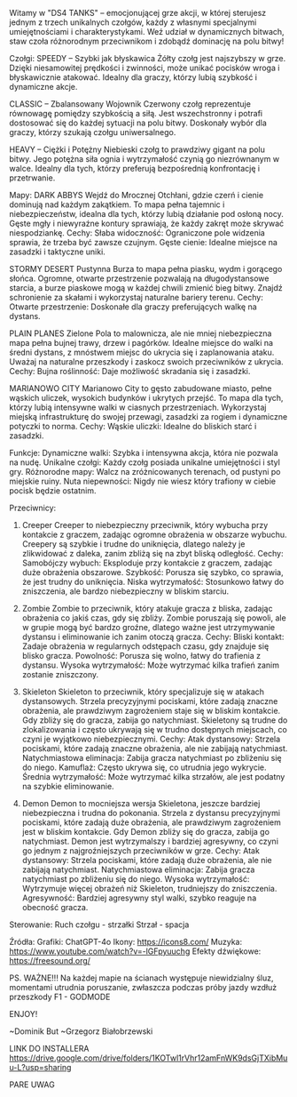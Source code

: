 Witamy w "DS4 TANKS" – emocjonującej grze akcji, w której sterujesz jednym z trzech unikalnych czołgów, każdy z własnymi specjalnymi umiejętnościami i charakterystykami. Weź udział w dynamicznych bitwach, staw czoła różnorodnym przeciwnikom i zdobądź dominację na polu bitwy!

Czołgi:
SPEEDY – Szybki jak błyskawica
Żółty czołg jest najszybszy w grze. Dzięki niesamowitej prędkości i zwinności, może unikać pocisków wroga i błyskawicznie atakować. Idealny dla graczy, którzy lubią szybkość i dynamiczne akcje.

CLASSIC – Zbalansowany Wojownik
Czerwony czołg reprezentuje równowagę pomiędzy szybkością a siłą. Jest wszechstronny i potrafi dostosować się do każdej sytuacji na polu bitwy. Doskonały wybór dla graczy, którzy szukają czołgu uniwersalnego.

HEAVY – Ciężki i Potężny
Niebieski czołg to prawdziwy gigant na polu bitwy. Jego potężna siła ognia i wytrzymałość czynią go niezrównanym w walce. Idealny dla tych, którzy preferują bezpośrednią konfrontację i przetrwanie.

Mapy:
DARK ABBYS
Wejdź do Mrocznej Otchłani, gdzie czerń i cienie dominują nad każdym zakątkiem. To mapa pełna tajemnic i niebezpieczeństw, idealna dla tych, którzy lubią działanie pod osłoną nocy. Gęste mgły i niewyraźne kontury sprawiają, że każdy zakręt może skrywać niespodziankę.
Cechy:
Słaba widoczność: Ograniczone pole widzenia sprawia, że trzeba być zawsze czujnym.
Gęste cienie: Idealne miejsce na zasadzki i taktyczne uniki.

STORMY DESERT
Pustynna Burza to mapa pełna piasku, wydm i gorącego słońca. Ogromne, otwarte przestrzenie pozwalają na długodystansowe starcia, a burze piaskowe mogą w każdej chwili zmienić bieg bitwy. Znajdź schronienie za skałami i wykorzystaj naturalne bariery terenu.
Cechy:
Otwarte przestrzenie: Doskonałe dla graczy preferujących walkę na dystans.

PLAIN PLANES
Zielone Pola to malownicza, ale nie mniej niebezpieczna mapa pełna bujnej trawy, drzew i pagórków. Idealne miejsce do walki na średni dystans, z mnóstwem miejsc do ukrycia się i zaplanowania ataku. Uważaj na naturalne przeszkody i zaskocz swoich przeciwników z ukrycia.
Cechy:
Bujna roślinność: Daje możliwość skradania się i zasadzki.

MARIANOWO CITY
Marianowo City to gęsto zabudowane miasto, pełne wąskich uliczek, wysokich budynków i ukrytych przejść. To mapa dla tych, którzy lubią intensywne walki w ciasnych przestrzeniach. Wykorzystaj miejską infrastrukturę do swojej przewagi, zasadzki za rogiem i dynamiczne potyczki to norma.
Cechy:
Wąskie uliczki: Idealne do bliskich starć i zasadzki.

Funkcje:
Dynamiczne walki: Szybka i intensywna akcja, która nie pozwala na nudę.
Unikalne czołgi: Każdy czołg posiada unikalne umiejętności i styl gry.
Różnorodne mapy: Walcz na zróżnicowanych terenach, od pustyni po miejskie ruiny.
Nuta niepewności: Nigdy nie wiesz który trafiony w ciebie pocisk będzie ostatnim.

Przeciwnicy:
1. Creeper
Creeper to niebezpieczny przeciwnik, który wybucha przy kontakcie z graczem, zadając ogromne obrażenia w obszarze wybuchu. Creepery są szybkie i trudne do uniknięcia, dlatego należy je zlikwidować z daleka, zanim zbliżą się na zbyt bliską odległość.
Cechy:
Samobójczy wybuch: Eksploduje przy kontakcie z graczem, zadając duże obrażenia obszarowe.
Szybkość: Porusza się szybko, co sprawia, że jest trudny do uniknięcia.
Niska wytrzymałość: Stosunkowo łatwy do zniszczenia, ale bardzo niebezpieczny w bliskim starciu.

2. Zombie
Zombie to przeciwnik, który atakuje gracza z bliska, zadając obrażenia co jakiś czas, gdy się zbliży. Zombie poruszają się powoli, ale w grupie mogą być bardzo groźne, dlatego ważne jest utrzymywanie dystansu i eliminowanie ich zanim otoczą gracza.
Cechy:
Bliski kontakt: Zadaje obrażenia w regularnych odstępach czasu, gdy znajduje się blisko gracza.
Powolność: Porusza się wolno, łatwy do trafienia z dystansu.
Wysoka wytrzymałość: Może wytrzymać kilka trafień zanim zostanie zniszczony.

3. Skieleton
Skieleton to przeciwnik, który specjalizuje się w atakach dystansowych. Strzela precyzyjnymi pociskami, które zadają znaczne obrażenia, ale prawdziwym zagrożeniem staje się w bliskim kontakcie. Gdy zbliży się do gracza, zabija go natychmiast. Skieletony są trudne do zlokalizowania i często ukrywają się w trudno dostępnych miejscach, co czyni je wyjątkowo niebezpiecznymi.
Cechy:
Atak dystansowy: Strzela pociskami, które zadają znaczne obrażenia, ale nie zabijają natychmiast.
Natychmiastowa eliminacja: Zabija gracza natychmiast po zbliżeniu się do niego.
Kamuflaż: Często ukrywa się, co utrudnia jego wykrycie.
Średnia wytrzymałość: Może wytrzymać kilka strzałów, ale jest podatny na szybkie eliminowanie.

4. Demon
Demon to mocniejsza wersja Skieletona, jeszcze bardziej niebezpieczna i trudna do pokonania. Strzela z dystansu precyzyjnymi pociskami, które zadają duże obrażenia, ale prawdziwym zagrożeniem jest w bliskim kontakcie. Gdy Demon zbliży się do gracza, zabija go natychmiast. Demon jest wytrzymalszy i bardziej agresywny, co czyni go jednym z najgroźniejszych przeciwników w grze.
Cechy:
Atak dystansowy: Strzela pociskami, które zadają duże obrażenia, ale nie zabijają natychmiast.
Natychmiastowa eliminacja: Zabija gracza natychmiast po zbliżeniu się do niego.
Wysoka wytrzymałość: Wytrzymuje więcej obrażeń niż Skieleton, trudniejszy do zniszczenia.
Agresywność: Bardziej agresywny styl walki, szybko reaguje na obecność gracza.

Sterowanie:
Ruch czołgu - strzałki
Strzał - spacja

Źródła:
Grafiki: ChatGPT-4o
Ikony: https://icons8.com/
Muzyka: https://www.youtube.com/watch?v=-lGFpyuuchg
Efekty dźwiękowe: https://freesound.org/

PS. WAŻNE!!!
Na każdej mapie na ścianach występuje niewidzialny śluz, momentami utrudnia poruszanie, zwłaszcza podczas próby jazdy wzdłuż przeszkody
F1 - GODMODE

ENJOY!

~Dominik But 
~Grzegorz Białobrzewski


LINK DO INSTALLERA 
https://drive.google.com/drive/folders/1KOTwl1rVhr12amFnWK9dsGjTXibMuu-L?usp=sharing

PARE UWAG

